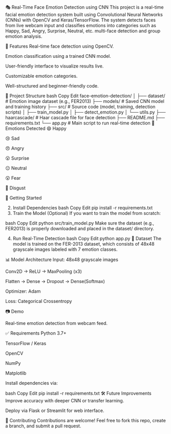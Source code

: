 🎭 Real-Time Face Emotion Detection using CNN
This project is a real-time facial emotion detection system built using Convolutional Neural Networks (CNNs) with OpenCV and Keras/TensorFlow. The system detects faces from live webcam input and classifies emotions into categories such as Happy, Sad, Angry, Surprise, Neutral, etc.  multi-face detection and group emotion analysis.

📌 Features
Real-time face detection using OpenCV.

Emotion classification using a trained CNN model.

User-friendly interface to visualize results live.

Customizable emotion categories.

Well-structured and beginner-friendly code.

📁 Project Structure
bash
Copy
Edit
face-emotion-detection/
│
├── dataset/                    # Emotion image dataset (e.g., FER2013)
├── models/                     # Saved CNN model and training history
├── src/                        # Source code (model, training, detection scripts)
│   ├── train_model.py
│   ├── detect_emotion.py
│   └── utils.py
├── haarcascade/                # Haar cascade file for face detection
├── README.md
├── requirements.txt
└── app.py                      # Main script to run real-time detection
🧠 Emotions Detected
😄 Happy

😢 Sad

😠 Angry

😮 Surprise

😐 Neutral

😲 Fear

🤢 Disgust

🚀 Getting Started

2. Install Dependencies
bash
Copy
Edit
pip install -r requirements.txt
3. Train the Model (Optional)
If you want to train the model from scratch:

bash
Copy
Edit
python src/train_model.py
Make sure the dataset (e.g., FER2013) is properly downloaded and placed in the dataset/ directory.

4. Run Real-Time Detection
bash
Copy
Edit
python app.py
🧪 Dataset
The model is trained on the FER-2013 dataset, which consists of 48x48 grayscale images labeled with 7 emotion classes.

📊 Model Architecture
Input: 48x48 grayscale images

Conv2D -> ReLU -> MaxPooling (x3)

Flatten -> Dense -> Dropout -> Dense(Softmax)

Optimizer: Adam

Loss: Categorical Crossentropy

📷 Demo

Real-time emotion detection from webcam feed.

✅ Requirements
Python 3.7+

TensorFlow / Keras

OpenCV

NumPy

Matplotlib

Install dependencies via:

bash
Copy
Edit
pip install -r requirements.txt
🛠️ Future Improvements
Improve accuracy with deeper CNN or transfer learning.

Deploy via Flask or Streamlit for web interface.



🤝 Contributing
Contributions are welcome! Feel free to fork this repo, create a branch, and submit a pull request.



